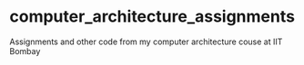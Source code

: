# computer_architecture_assignments
Assignments and other code from my computer architecture couse at IIT Bombay
